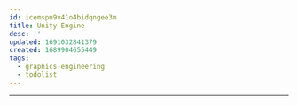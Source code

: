 ```yaml
---
id: icemspn9v41o4bidqngee3m
title: Unity Engine
desc: ''
updated: 1691032841379
created: 1689904655449
tags:
  - graphics-engineering
  - todolist
---
```



----------------
